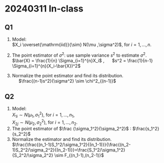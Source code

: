 # 20240311 In-class 


## Q1 

1. Model:  
   $X_i \overset{\mathrm{iid}}{\sim} N(\mu ,\sigma^2)$, for $i = 1,...,n$.  

2. The point estimator of $\sigma^2$: use sample variance $s^2$ to estimate $\sigma^2$.  
      $\bar{X} = \frac{1}{n} \Sigma_{i=1}^{n}X_i$ , $\quad$ $s^2 = \frac{1}{n-1} \Sigma_{i=1}^{n}(X_i-\bar{X})^2$
3. Normalize the point estimator and find its distribution.  
     $\quad$ $\frac{(n-1)s^2}{\sigma^2} \sim \chi^2_{(n-1)}$

## Q2

1. Model:  
   $X_{1i} \sim N(\mu_1 ,\sigma_1^2)$, for $i = 1,...,n_1$,  
    $X_{2j} \sim N(\mu_2 ,\sigma_2^2)$, for $i = 1,...,n_2$. 
2. The point estimator of $\frac {\sigma_1^2}{\sigma_2^2}$ :  $\frac{s_1^2}{s_2^2}$
3. Normalize the estimator and find its distribution.  
    $\frac{\frac{(n_1-1)S_1^2/\sigma_1^2}{(n_1-1)}}{\frac{(n_2-1)S_2^2/\sigma_2^2}{(n_2-1)}}=\frac{S_1^2/\sigma_1^2}{S_2^2/\sigma_2^2} \sim F_{(n_1-1),(n_2-1)}$


